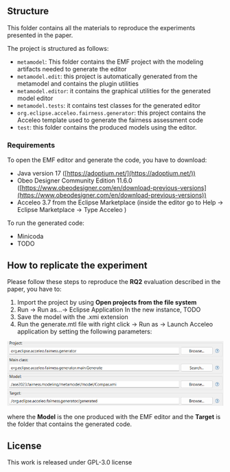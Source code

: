 
## Structure
This folder contains all the materials to reproduce the experiments presented in the paper.


The project is structured as follows:

- `metamodel`: This folder contains the EMF project with the modeling artifacts needed to generate the editor
- `metamodel.edit`: this project is automatically generated from the metamodel and contains the plugin utilities 
- `metamodel.editor`: it contains the graphical utilities for the generated model editor
- `metamodel.tests`: it contains test classes for the generated editor
- `org.eclipse.acceleo.fairness.generator`: this project contains the Acceleo template used to generate the fairness assessment code
- `test`: this folder contains the produced models using the editor.  

### Requirements
To open the EMF editor and generate the code, you have to download: 
- Java version 17 ([https://adoptium.net/](https://adoptium.net/))
- Obeo Designer Community Edition 11.6.0 ([https://www.obeodesigner.com/en/download-previous-versions](https://www.obeodesigner.com/en/download-previous-versions))
- Acceleo 3.7 from the Eclipse Marketplace (inside the editor go to Help -> Eclipse Marketplace -> Type Acceleo )

To run the generated code:
- Minicoda
- TODO


## How to replicate the experiment

Please follow these steps to reproduce the **RQ2** evaluation described in the paper, you have to:

1. Import the project by using **Open projects from the file system**
2. Run -> Run as...-> Eclipse Application
In the new instance, TODO
3. Save the model with the .xmi extension
4. Run the generate.mtl file with right click -> Run as -> Launch Acceleo application by setting the following parameters:

![To do](assets/acceleo_screen.png)


where the **Model** is the one produced with the EMF editor and the **Target** is the folder that contains the generated code.


## License

This work is released under GPL-3.0 license
